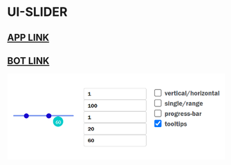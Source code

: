 # UI-SLIDER

## [APP LINK](https://t.me/OfficeToolAppBot/OfficeUtils)
## [BOT LINK](https://t.me/OfficeToolAppBot)

![](https://raw.githubusercontent.com/ukarpenkov/ui-slider/main/src/img/uislider.png)
